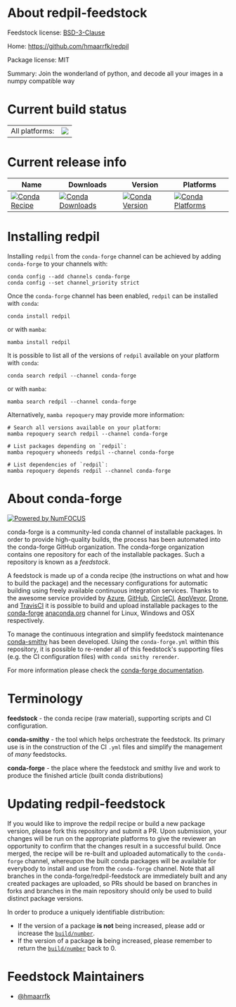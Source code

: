 About redpil-feedstock
======================

Feedstock license: [BSD-3-Clause](https://github.com/conda-forge/redpil-feedstock/blob/main/LICENSE.txt)

Home: https://github.com/hmaarrfk/redpil

Package license: MIT

Summary: Join the wonderland of python, and decode all your images in a numpy compatible way

Current build status
====================


<table><tr><td>All platforms:</td>
    <td>
      <a href="https://dev.azure.com/conda-forge/feedstock-builds/_build/latest?definitionId=7116&branchName=main">
        <img src="https://dev.azure.com/conda-forge/feedstock-builds/_apis/build/status/redpil-feedstock?branchName=main">
      </a>
    </td>
  </tr>
</table>

Current release info
====================

| Name | Downloads | Version | Platforms |
| --- | --- | --- | --- |
| [![Conda Recipe](https://img.shields.io/badge/recipe-redpil-green.svg)](https://anaconda.org/conda-forge/redpil) | [![Conda Downloads](https://img.shields.io/conda/dn/conda-forge/redpil.svg)](https://anaconda.org/conda-forge/redpil) | [![Conda Version](https://img.shields.io/conda/vn/conda-forge/redpil.svg)](https://anaconda.org/conda-forge/redpil) | [![Conda Platforms](https://img.shields.io/conda/pn/conda-forge/redpil.svg)](https://anaconda.org/conda-forge/redpil) |

Installing redpil
=================

Installing `redpil` from the `conda-forge` channel can be achieved by adding `conda-forge` to your channels with:

```
conda config --add channels conda-forge
conda config --set channel_priority strict
```

Once the `conda-forge` channel has been enabled, `redpil` can be installed with `conda`:

```
conda install redpil
```

or with `mamba`:

```
mamba install redpil
```

It is possible to list all of the versions of `redpil` available on your platform with `conda`:

```
conda search redpil --channel conda-forge
```

or with `mamba`:

```
mamba search redpil --channel conda-forge
```

Alternatively, `mamba repoquery` may provide more information:

```
# Search all versions available on your platform:
mamba repoquery search redpil --channel conda-forge

# List packages depending on `redpil`:
mamba repoquery whoneeds redpil --channel conda-forge

# List dependencies of `redpil`:
mamba repoquery depends redpil --channel conda-forge
```


About conda-forge
=================

[![Powered by
NumFOCUS](https://img.shields.io/badge/powered%20by-NumFOCUS-orange.svg?style=flat&colorA=E1523D&colorB=007D8A)](https://numfocus.org)

conda-forge is a community-led conda channel of installable packages.
In order to provide high-quality builds, the process has been automated into the
conda-forge GitHub organization. The conda-forge organization contains one repository
for each of the installable packages. Such a repository is known as a *feedstock*.

A feedstock is made up of a conda recipe (the instructions on what and how to build
the package) and the necessary configurations for automatic building using freely
available continuous integration services. Thanks to the awesome service provided by
[Azure](https://azure.microsoft.com/en-us/services/devops/), [GitHub](https://github.com/),
[CircleCI](https://circleci.com/), [AppVeyor](https://www.appveyor.com/),
[Drone](https://cloud.drone.io/welcome), and [TravisCI](https://travis-ci.com/)
it is possible to build and upload installable packages to the
[conda-forge](https://anaconda.org/conda-forge) [anaconda.org](https://anaconda.org/)
channel for Linux, Windows and OSX respectively.

To manage the continuous integration and simplify feedstock maintenance
[conda-smithy](https://github.com/conda-forge/conda-smithy) has been developed.
Using the ``conda-forge.yml`` within this repository, it is possible to re-render all of
this feedstock's supporting files (e.g. the CI configuration files) with ``conda smithy rerender``.

For more information please check the [conda-forge documentation](https://conda-forge.org/docs/).

Terminology
===========

**feedstock** - the conda recipe (raw material), supporting scripts and CI configuration.

**conda-smithy** - the tool which helps orchestrate the feedstock.
                   Its primary use is in the construction of the CI ``.yml`` files
                   and simplify the management of *many* feedstocks.

**conda-forge** - the place where the feedstock and smithy live and work to
                  produce the finished article (built conda distributions)


Updating redpil-feedstock
=========================

If you would like to improve the redpil recipe or build a new
package version, please fork this repository and submit a PR. Upon submission,
your changes will be run on the appropriate platforms to give the reviewer an
opportunity to confirm that the changes result in a successful build. Once
merged, the recipe will be re-built and uploaded automatically to the
`conda-forge` channel, whereupon the built conda packages will be available for
everybody to install and use from the `conda-forge` channel.
Note that all branches in the conda-forge/redpil-feedstock are
immediately built and any created packages are uploaded, so PRs should be based
on branches in forks and branches in the main repository should only be used to
build distinct package versions.

In order to produce a uniquely identifiable distribution:
 * If the version of a package **is not** being increased, please add or increase
   the [``build/number``](https://docs.conda.io/projects/conda-build/en/latest/resources/define-metadata.html#build-number-and-string).
 * If the version of a package **is** being increased, please remember to return
   the [``build/number``](https://docs.conda.io/projects/conda-build/en/latest/resources/define-metadata.html#build-number-and-string)
   back to 0.

Feedstock Maintainers
=====================

* [@hmaarrfk](https://github.com/hmaarrfk/)


<!-- dummy commit to enable rerendering -->

